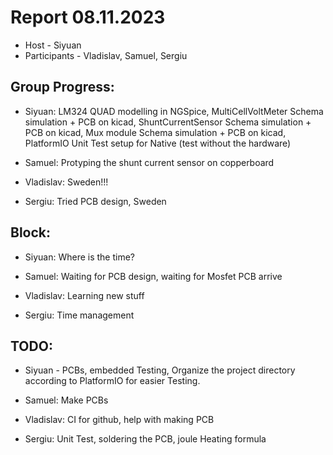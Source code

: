 # Report 08.11.2023

- Host - Siyuan
- Participants - Vladislav, Samuel, Sergiu

## Group Progress:

- Siyuan: LM324 QUAD modelling in NGSpice,
MultiCellVoltMeter Schema simulation + PCB on kicad,
ShuntCurrentSensor Schema simulation + PCB on kicad,
Mux module         Schema simulation + PCB on kicad,
PlatformIO Unit Test setup for Native (test without the hardware)

- Samuel: Protyping the shunt current sensor on copperboard

- Vladislav: Sweden!!!

- Sergiu: Tried PCB design, Sweden

## Block:

- Siyuan: Where is the time?

- Samuel: Waiting for PCB design, waiting for Mosfet PCB arrive

- Vladislav: Learning new stuff

- Sergiu: Time management

## TODO:
- Siyuan - PCBs, embedded Testing,
Organize the project directory according to PlatformIO for easier Testing.

- Samuel: Make PCBs

- Vladislav: CI for github, help with making PCB

- Sergiu: Unit Test, soldering the PCB, joule Heating formula